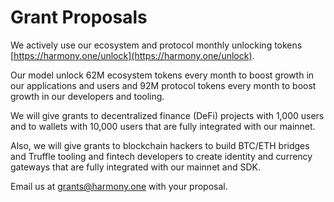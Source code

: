 # Grant Proposals

We actively use our ecosystem and protocol monthly unlocking tokens  [https://harmony.one/unlock](https://harmony.one/unlock).

Our model unlock 62M ecosystem tokens every month to boost growth in our applications and users and 92M protocol tokens every month to boost growth in our developers and tooling.

We will give grants to decentralized finance \(DeFi\) projects with 1,000 users and to  wallets with 10,000 users that are fully integrated with our mainnet.

Also, we will give grants to blockchain hackers to build BTC/ETH bridges and Truffle tooling and fintech developers to create identity and currency gateways that are fully integrated with our mainnet and SDK.

Email us at grants@harmony.one with your proposal.

